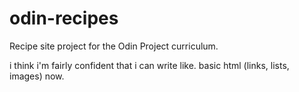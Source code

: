# odin-recipes

Recipe site project for the Odin Project curriculum.

i think i'm fairly confident that i can write like. basic html (links, lists, images) now.